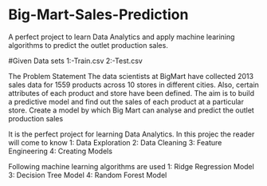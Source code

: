 # Big-Mart-Sales-Prediction

A perfect project to learn Data Analytics and apply machine learining algorithms to predict the outlet production sales.

#Given Data sets
1:-Train.csv 2:-Test.csv

The Problem Statement
The data scientists at BigMart have collected 2013 sales data for 1559 products across 10 stores in different cities. Also, certain attributes of each product and store have been defined. The aim is to build a predictive model and find out the sales of each product at a particular store. Create a model by which Big Mart can analyse and predict the outlet production sales

It is the perfect project for learning Data Analytics. In this projec the reader will come to know 1: Data Exploration 2: Data Cleaning 3: Feature Engineering 4: Creating Models

Following machine learning algorithms are used
1: Ridge Regression Model 3: Decision Tree Model 4: Random Forest Model
